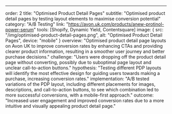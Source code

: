 ---
order: 2
title: "Optimised Product Detail Pages"
subtitle: "Optimised product detail pages by testing layout elements to maximise conversion potential"
category: "A/B Testing"
link: "https://avon.uk.com/products/anew-protinol-power-serum"
tools: [Shopify, Dynamic Yield, Contentsquare]
image: {
    src: "/img/optimised-product-detail-pages.png",
    alt: "Optimised Product Detail Pages",
    device: "mobile"
}
overview: "Optimised product detail page layouts on Avon UK to improve conversion rates by enhancing CTAs and providing clearer product information, resulting in a smoother user journey and better purchase decisions."
challenge: "Users were dropping off the product detail page without converting, possibly due to suboptimal page layout and unclear call-to-action buttons."
hypothesis: "Testing different PDP layouts will identify the most effective design for guiding users towards making a purchase, increasing conversion rates."
implementation: "A/B tested variations of the PDP layout, including different placements for images, descriptions, and call-to-action buttons, to see which combination led to more successful conversions, with a mobile-first approach."
outcome: "Increased user engagement and improved conversion rates due to a more intuitive and visually appealing product detail page."